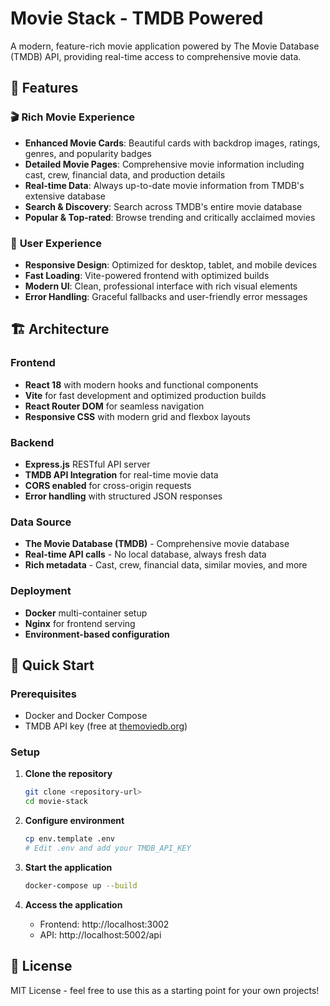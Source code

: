 # Movie Stack - TMDB Powered

A modern, feature-rich movie application powered by The Movie Database (TMDB) API, providing real-time access to comprehensive movie data.

## 🎯 Features

### 🎬 **Rich Movie Experience**
- **Enhanced Movie Cards**: Beautiful cards with backdrop images, ratings, genres, and popularity badges
- **Detailed Movie Pages**: Comprehensive movie information including cast, crew, financial data, and production details
- **Real-time Data**: Always up-to-date movie information from TMDB's extensive database
- **Search & Discovery**: Search across TMDB's entire movie database
- **Popular & Top-rated**: Browse trending and critically acclaimed movies

### 📱 **User Experience**
- **Responsive Design**: Optimized for desktop, tablet, and mobile devices
- **Fast Loading**: Vite-powered frontend with optimized builds
- **Modern UI**: Clean, professional interface with rich visual elements
- **Error Handling**: Graceful fallbacks and user-friendly error messages

## 🏗️ Architecture

### **Frontend**
- **React 18** with modern hooks and functional components
- **Vite** for fast development and optimized production builds
- **React Router DOM** for seamless navigation
- **Responsive CSS** with modern grid and flexbox layouts

### **Backend**
- **Express.js** RESTful API server
- **TMDB API Integration** for real-time movie data
- **CORS enabled** for cross-origin requests
- **Error handling** with structured JSON responses

### **Data Source**
- **The Movie Database (TMDB)** - Comprehensive movie database
- **Real-time API calls** - No local database, always fresh data
- **Rich metadata** - Cast, crew, financial data, similar movies, and more

### **Deployment**
- **Docker** multi-container setup
- **Nginx** for frontend serving
- **Environment-based configuration**

## 🚀 Quick Start

### Prerequisites
- Docker and Docker Compose
- TMDB API key (free at [themoviedb.org](https://developer.themoviedb.org/))

### Setup
1. **Clone the repository**
   ```bash
   git clone <repository-url>
   cd movie-stack
   ```

2. **Configure environment**
   ```bash
   cp env.template .env
   # Edit .env and add your TMDB_API_KEY
   ```

3. **Start the application**
   ```bash
   docker-compose up --build
   ```

4. **Access the application**
   - Frontend: http://localhost:3002
   - API: http://localhost:5002/api

## 📝 License

MIT License - feel free to use this as a starting point for your own projects!
